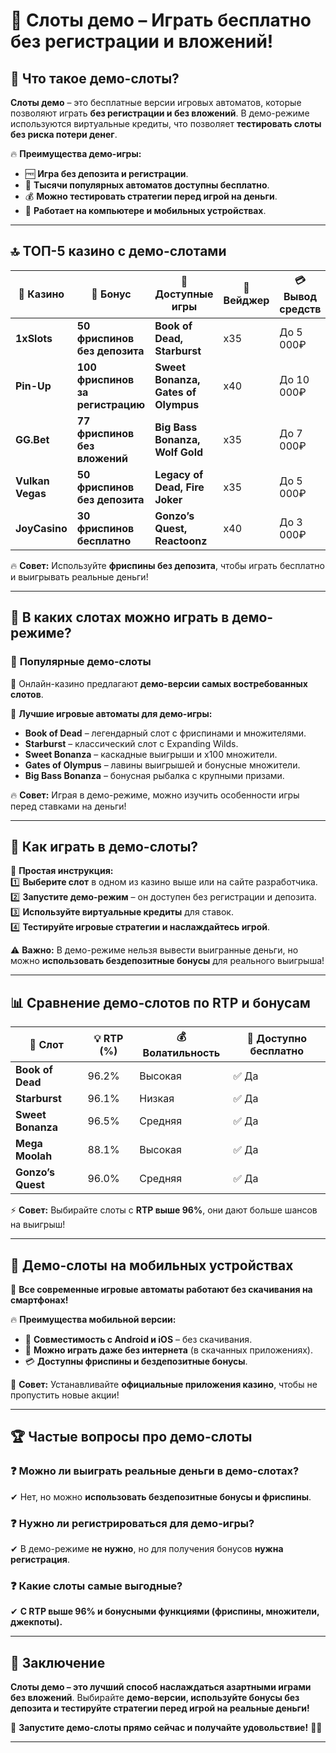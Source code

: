 # 🎰 Слоты демо – Играть бесплатно без регистрации и вложений!  

## 🎯 Что такое демо-слоты?  

**Слоты демо** – это бесплатные версии игровых автоматов, которые позволяют играть **без регистрации и без вложений**. В демо-режиме используются виртуальные кредиты, что позволяет **тестировать слоты без риска потери денег**.  

🔥 **Преимущества демо-игры:**  
- 🆓 **Игра без депозита и регистрации**.  
- 🎰 **Тысячи популярных автоматов доступны бесплатно**.  
- 💰 **Можно тестировать стратегии перед игрой на деньги**.  
- 📱 **Работает на компьютере и мобильных устройствах**.  

---

## 🔝 ТОП-5 казино с демо-слотами  

| 🎰 Казино | 🎁 Бонус | 🎡 Доступные игры | 🔄 Вейджер | 💳 Вывод средств |
|----------|---------|----------------|---------|------------------|
| **1xSlots** | **50 фриспинов без депозита** | **Book of Dead, Starburst** | x35 | До 5 000₽ |
| **Pin-Up** | **100 фриспинов за регистрацию** | **Sweet Bonanza, Gates of Olympus** | x40 | До 10 000₽ |
| **GG.Bet** | **77 фриспинов без вложений** | **Big Bass Bonanza, Wolf Gold** | x35 | До 7 000₽ |
| **Vulkan Vegas** | **50 фриспинов без депозита** | **Legacy of Dead, Fire Joker** | x35 | До 5 000₽ |
| **JoyCasino** | **30 фриспинов бесплатно** | **Gonzo’s Quest, Reactoonz** | x40 | До 3 000₽ |

🔥 **Совет:** Используйте **фриспины без депозита**, чтобы играть бесплатно и выигрывать реальные деньги!  

---

## 🎡 В каких слотах можно играть в демо-режиме?  

### 🎰 **Популярные демо-слоты**  
📌 Онлайн-казино предлагают **демо-версии самых востребованных слотов**.  

💎 **Лучшие игровые автоматы для демо-игры:**  
- **Book of Dead** – легендарный слот с фриспинами и множителями.  
- **Starburst** – классический слот с Expanding Wilds.  
- **Sweet Bonanza** – каскадные выигрыши и x100 множители.  
- **Gates of Olympus** – лавины выигрышей и бонусные множители.  
- **Big Bass Bonanza** – бонусная рыбалка с крупными призами.  

🔥 **Совет:** Играя в демо-режиме, можно изучить особенности игры перед ставками на деньги!  

---

## 🎁 Как играть в демо-слоты?  

🎯 **Простая инструкция:**  
1️⃣ **Выберите слот** в одном из казино выше или на сайте разработчика.  
2️⃣ **Запустите демо-режим** – он доступен без регистрации и депозита.  
3️⃣ **Используйте виртуальные кредиты** для ставок.  
4️⃣ **Тестируйте игровые стратегии и наслаждайтесь игрой**.  

⚠️ **Важно:** В демо-режиме нельзя вывести выигранные деньги, но можно **использовать бездепозитные бонусы** для реального выигрыша!  

---

## 📊 Сравнение демо-слотов по RTP и бонусам  

| 🎰 Слот | 💡 RTP (%) | 💰 Волатильность | 📱 Доступно бесплатно |
|--------|----------|--------------|------------------|
| **Book of Dead** | 96.2% | Высокая | ✅ Да |
| **Starburst** | 96.1% | Низкая | ✅ Да |
| **Sweet Bonanza** | 96.5% | Средняя | ✅ Да |
| **Mega Moolah** | 88.1% | Высокая | ✅ Да |
| **Gonzo’s Quest** | 96.0% | Средняя | ✅ Да |

⚡ **Совет:** Выбирайте слоты с **RTP выше 96%**, они дают больше шансов на выигрыш!  

---

## 📱 Демо-слоты на мобильных устройствах  

🎰 **Все современные игровые автоматы работают без скачивания на смартфонах!**  

🔥 **Преимущества мобильной версии:**  
- 📲 **Совместимость с Android и iOS** – без скачивания.  
- 🎡 **Можно играть даже без интернета** (в скачанных приложениях).  
- 💳 **Доступны фриспины и бездепозитные бонусы**.  

🚀 **Совет:** Устанавливайте **официальные приложения казино**, чтобы не пропустить новые акции!  

---

## 🏆 Частые вопросы про демо-слоты  

### ❓ Можно ли выиграть реальные деньги в демо-слотах?  
✔ Нет, но можно **использовать бездепозитные бонусы и фриспины**.  

### ❓ Нужно ли регистрироваться для демо-игры?  
✔ В демо-режиме **не нужно**, но для получения бонусов **нужна регистрация**.  

### ❓ Какие слоты самые выгодные?  
✔ **С RTP выше 96% и бонусными функциями (фриспины, множители, джекпоты).**  

---

## 🏁 Заключение  

**Слоты демо – это лучший способ наслаждаться азартными играми без вложений**. Выбирайте **демо-версии, используйте бонусы без депозита и тестируйте стратегии перед игрой на реальные деньги!**  

🚀 **Запустите демо-слоты прямо сейчас и получайте удовольствие!** 🎰🔥  

---
